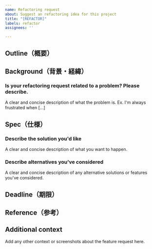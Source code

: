 ```yaml
---
name: Refactoring request
about: Suggest an refactoring idea for this project
title: "[REFACTOR]"
labels: refactor
assignees: ''

---
```


## Outline（概要）

## Background（背景・経緯）

### Is your refactoring request related to a problem? Please describe.
A clear and concise description of what the problem is. Ex. I'm always frustrated when [...]

## Spec（仕様）

### Describe the solution you'd like
A clear and concise description of what you want to happen.

### Describe alternatives you've considered
A clear and concise description of any alternative solutions or features you've considered.

## Deadline（期限）

## Reference（参考）

## Additional context
Add any other context or screenshots about the feature request here.
